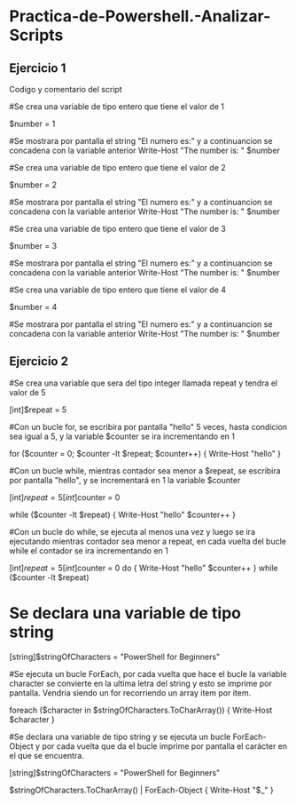 # Practica-de-Powershell.-Analizar-Scripts

## Ejercicio 1

 Codigo y comentario del script
 
#Se crea una variable de tipo entero que tiene el valor de 1

$number = 1
 
#Se mostrara por pantalla el string "El numero es:" y a continuancion se concadena  con la variable anterior
Write-Host "The number is: " $number

#Se crea una variable de tipo entero que tiene el valor de 2

$number = 2

 
#Se mostrara por pantalla el string "El numero es:" y a continuancion se concadena  con la variable anterior
Write-Host "The number is: " $number

#Se crea una variable de tipo entero que tiene el valor de 3

$number = 3
 
#Se mostrara por pantalla el string "El numero es:" y a continuancion se concadena  con la variable anterior
Write-Host "The number is: " $number

#Se crea una variable de tipo entero que tiene el valor de 4

$number = 4
 
#Se mostrara por pantalla el string "El numero es:" y a continuancion se concadena  con la variable anterior
Write-Host "The number is: " $number


## Ejercicio 2

#Se crea una variable que sera del tipo integer llamada repeat y tendra el valor de 5

[int]$repeat = 5

#Con un bucle for, se escribira por pantalla "hello" 5 veces, hasta condicion sea igual a 5,
y la variable $counter se ira  incrementando  en 1

for ($counter = 0; $counter -lt $repeat; $counter++) {
    Write-Host "hello"
} 


#Con un bucle while, mientras contador sea menor a $repeat, se escribira por pantalla "hello", y  se incrementará en 1 
la variable $counter

[int]$repeat = 5
[int]$counter = 0

while ($counter -lt $repeat) {
    Write-Host "hello"
    $counter++
}


#Con un bucle do while, se ejecuta al menos una vez y luego  se ira ejecutando  mientras contador sea menor a repeat, en cada vuelta del  bucle while el contador se ira incrementando  en 1

[int]$repeat = 5
[int]$counter = 0
do {
    Write-Host "hello"
    $counter++
}
while ($counter -lt $repeat) 


# Se declara una variable de tipo string

[string]$stringOfCharacters = "PowerShell for Beginners"

#Se ejecuta un bucle ForEach, por cada vuelta que hace el bucle la variable character se convierte en la ultima letra del string y esto se imprime por pantalla. Vendria siendo un for recorriendo un array item por item.

foreach ($character in $stringOfCharacters.ToCharArray()) {
    Write-Host $character
} 

#Se declara una variable de tipo string y se ejecuta un bucle ForEach-Object y por cada vuelta que da  el bucle imprime  por pantalla el carácter en el que se encuentra.

[string]$stringOfCharacters = "PowerShell for Beginners"

$stringOfCharacters.ToCharArray() | ForEach-Object { Write-Host "$_" }
